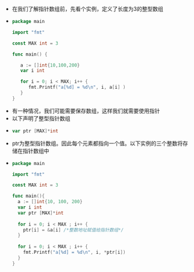 - 在我们了解指针数组前，先看个实例，定义了长度为3的整型数组
- ```go
  package main
  
  import "fmt"
  
  const MAX int = 3
  
  func main() {
  
     a := []int{10,100,200}
     var i int
  
     for i = 0; i < MAX; i++ {
        fmt.Printf("a[%d] = %d\n", i, a[i] )
     }
  }
  ```
- 有一种情况，我们可能需要保存数组，这样我们就需要使用指针
- 以下声明了整型指针数组
- ```go
  var ptr [MAX]*int
  ```
- ptr为整型指针数组。因此每个元素都指向一个值。以下实例的三个整数将存储在指针数组中
- ```go
  package main
  
  import "fmt"
  
  const MAX int = 3
  
  func main(){
    a := []int{10, 100, 200}
    var i int
    var ptr [MAX]*int
    
    for i = 0; i < MAX ; i++ {
      ptr[i] = &a[i] /*整数地址赋值给指针数组*/
    }
    
    for i = 0; i < MAX ; i++ {
      fmt.Printf("a[%d] = %d\n", i, *ptr[i])
    }
  }
  ```